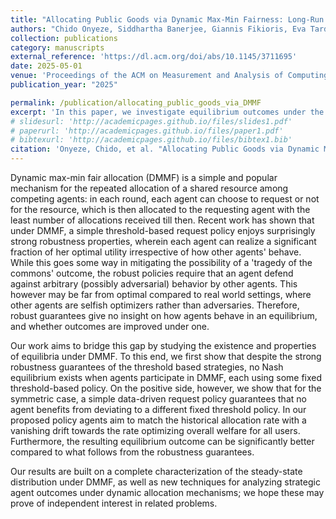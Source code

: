 ```yaml
---
title: "Allocating Public Goods via Dynamic Max-Min Fairness: Long-Run Behavior and Competitive Equilibria"
authors: "Chido Onyeze, Siddhartha Banerjee, Giannis Fikioris, Eva Tardos"
collection: publications
category: manuscripts
external_reference: 'https://dl.acm.org/doi/abs/10.1145/3711695'
date: 2025-05-01
venue: 'Proceedings of the ACM on Measurement and Analysis of Computing Systems'
publication_year: "2025"

permalink: /publication/allocating_public_goods_via_DMMF
excerpt: 'In this paper, we investigate equilibrium outcomes under the Dynamic max-min fair allocation mechanism.'
# slidesurl: 'http://academicpages.github.io/files/slides1.pdf'
# paperurl: 'http://academicpages.github.io/files/paper1.pdf'
# bibtexurl: 'http://academicpages.github.io/files/bibtex1.bib'
citation: 'Onyeze, Chido, et al. "Allocating Public Goods via Dynamic Max-Min Fairness: Long-Run Behavior and Competitive Equilibria." Proceedings of the ACM on Measurement and Analysis of Computing Systems 9.1 (2025): 1-45.'
---
```

Dynamic max-min fair allocation (DMMF) is a simple and popular mechanism for the repeated allocation of a shared resource among competing agents: in each round, each agent can choose to request or not for the resource, which is then allocated to the requesting agent with the least number of allocations received till then. Recent work has shown that under DMMF, a simple threshold-based request policy enjoys surprisingly strong robustness properties, wherein each agent can realize a significant fraction of her optimal utility irrespective of how other agents' behave. While this goes some way in mitigating the possibility of a 'tragedy of the commons' outcome, the robust policies require that an agent defend against arbitrary (possibly adversarial) behavior by other agents. This however may be far from optimal compared to real world settings, where other agents are selfish optimizers rather than adversaries. Therefore, robust guarantees give no insight on how agents behave in an equilibrium, and whether outcomes are improved under one.

Our work aims to bridge this gap by studying the existence and properties of equilibria under DMMF. To this end, we first show that despite the strong robustness guarantees of the threshold based strategies, no Nash equilibrium exists when agents participate in DMMF, each using some fixed threshold-based policy. On the positive side, however, we show that for the symmetric case, a simple data-driven request policy guarantees that no agent benefits from deviating to a different fixed threshold policy. In our proposed policy agents aim to match the historical allocation rate with a vanishing drift towards the rate optimizing overall welfare for all users. Furthermore, the resulting equilibrium outcome can be significantly better compared to what follows from the robustness guarantees.

Our results are built on a complete characterization of the steady-state distribution under DMMF, as well as new techniques for analyzing strategic agent outcomes under dynamic allocation mechanisms; we hope these may prove of independent interest in related problems.